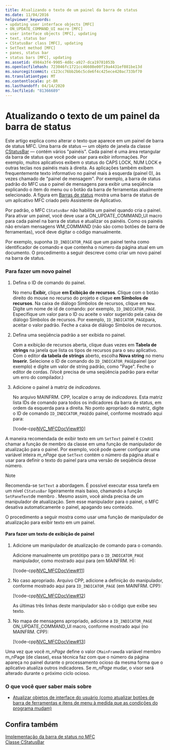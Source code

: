 ```yaml
---
title: Atualizando o texto de um painel da barra de status
ms.date: 11/04/2016
helpviewer_keywords:
- updating user interface objects [MFC]
- ON_UPDATE_COMMAND_UI macro [MFC]
- user interface objects [MFC], updating
- text, status bar
- CStatusBar class [MFC], updating
- SetText method [MFC]
- panes, status bar
- status bars [MFC], updating
ms.assetid: 4984a3f4-9905-4d8c-a927-dca19781053b
ms.openlocfilehash: 723046fc1721cc46608e00f19a4431ef081be13d
ms.sourcegitcommit: c123cc76bb2b6c5cde6f4c425ece420ac733bf70
ms.translationtype: MT
ms.contentlocale: pt-BR
ms.lasthandoff: 04/14/2020
ms.locfileid: "81366689"
---
```

# <a name="updating-the-text-of-a-status-bar-pane"></a>Atualizando o texto de um painel da barra de status

Este artigo explica como alterar o texto que aparece em um painel de barra de status MFC. Uma barra de status — um objeto de janela da classe [CStatusBar](../mfc/reference/cstatusbar-class.md) — contém vários "painéis". Cada painel é uma área retangular da barra de status que você pode usar para exibir informações. Por exemplo, muitos aplicativos exibem o status do CAPS LOCK, NUM LOCK e outras teclas nos painéis mais à direita. As aplicações também exibem frequentemente texto informativo no painel mais à esquerda (painel 0), às vezes chamado de "painel de mensagem". Por exemplo, a barra de status padrão do MFC usa o painel de mensagens para exibir uma seqüência explicando o item do menu ou o botão da barra de ferramentas atualmente selecionado. A figura em [Barras de status](../mfc/status-bar-implementation-in-mfc.md) mostra uma barra de status de um aplicativo MFC criado pelo Assistente de Aplicativo.

Por padrão, o MFC `CStatusBar` não habilita um painel quando cria o painel. Para ativar um painel, você deve usar a ON_UPDATE_COMMAND_UI macro para cada painel na barra de status e atualizar os painéis. Como os painéis não enviam mensagens WM_COMMAND (não são como botões de barra de ferramentas), você deve digitar o código manualmente.

Por exemplo, suponha `ID_INDICATOR_PAGE` que um painel tenha como identificador de comando e que contenha o número da página atual em um documento. O procedimento a seguir descreve como criar um novo painel na barra de status.

### <a name="to-make-a-new-pane"></a>Para fazer um novo painel

1. Defina o ID de comando do painel.

   No menu **Exibir,** clique **em Exibição de recursos**. Clique com o botão direito do mouse no recurso do projeto e clique **em Símbolos de recursos**. Na caixa de diálogo Símbolos de recursos, clique em `New`. Digite um nome de id de comando: por exemplo, `ID_INDICATOR_PAGE`. Especifique um valor para o ID ou aceite o valor sugerido pela caixa de diálogo Símbolos de recursos. Por exemplo, `ID_INDICATOR_PAGE`para, aceitar o valor padrão. Feche a caixa de diálogo Símbolos de recursos.

1. Defina uma seqüência padrão a ser exibida no painel.

   Com a exibição de recursos aberta, clique duas vezes em **Tabela de strings** na janela que lista os tipos de recursos para o seu aplicativo. Com o editor **da tabela de strings** aberto, escolha **Nova string** no menu **Inserir.** Selecione o ID de comando do `ID_INDICATOR_PAGE`painel (por exemplo) e digite um valor de string padrão, como "Page". Feche o editor de cordas. (Você precisa de uma seqüência padrão para evitar um erro do compilador.)

1. Adicione o painel à matriz de *indicadores.*

   No arquivo MAINFRM. CPP, localize o array de *indicadores.* Esta matriz lista IDs de comando para todos os indicadores da barra de status, em ordem da esquerda para a direita. No ponto apropriado da matriz, digite o ID de comando `ID_INDICATOR_PAGE`do painel, conforme mostrado aqui para:

   [!code-cpp[NVC_MFCDocView#10](../mfc/codesnippet/cpp/updating-the-text-of-a-status-bar-pane_1.cpp)]

A maneira recomendada de exibir texto em um `SetText` painel é `CCmdUI` chamar a função de membro da classe em uma função de manipulador de atualização para o painel. Por exemplo, você pode querer configurar uma variável inteira *m_nPage* que `SetText` contém o número da página atual e usar para definir o texto do painel para uma versão de seqüência desse número.

> [!NOTE]
> Recomenda-se `SetText` a abordagem. É possível executar essa tarefa em um nível `CStatusBar` ligeiramente mais baixo, chamando a função `SetPaneText`de membro . Mesmo assim, você ainda precisa de um manipulador de atualização. Sem esse manipulador para o painel, o MFC desativa automaticamente o painel, apagando seu conteúdo.

O procedimento a seguir mostra como usar uma função de manipulador de atualização para exibir texto em um painel.

#### <a name="to-make-a-pane-display-text"></a>Para fazer um texto de exibição de painel

1. Adicione um manipulador de atualização de comando para o comando.

   Adicione manualmente um protótipo para o `ID_INDICATOR_PAGE` manipulador, como mostrado aqui para (em MAINFRM. H):

   [!code-cpp[NVC_MFCDocView#11](../mfc/codesnippet/cpp/updating-the-text-of-a-status-bar-pane_2.h)]

1. No caso apropriado. Arquivo CPP, adicione a definição do manipulador, conforme mostrado aqui para `ID_INDICATOR_PAGE` (em MAINFRM. CPP):

   [!code-cpp[NVC_MFCDocView#12](../mfc/codesnippet/cpp/updating-the-text-of-a-status-bar-pane_3.cpp)]

   As últimas três linhas deste manipulador são o código que exibe seu texto.

1. No mapa de mensagens apropriado, adicione a `ID_INDICATOR_PAGE` ON_UPDATE_COMMAND_UI macro, conforme mostrado aqui (no MAINFRM. CPP):

   [!code-cpp[NVC_MFCDocView#13](../mfc/codesnippet/cpp/updating-the-text-of-a-status-bar-pane_4.cpp)]

Uma vez que você *m_nPage* define o valor `CMainFrame`da variável membro m_nPage (de classe), essa técnica faz com que o número da página apareça no painel durante o processamento ocioso da mesma forma que o aplicativo atualiza outros indicadores. Se *m_nPage* mudar, o visor será alterado durante o próximo ciclo ocioso.

### <a name="what-do-you-want-to-know-more-about"></a>O que você quer saber mais sobre

- [Atualizar objetos de interface do usuário (como atualizar botões de barra de ferramentas e itens de menu à medida que as condições do programa mudam)](../mfc/how-to-update-user-interface-objects.md)

## <a name="see-also"></a>Confira também

[Implementação da barra de status no MFC](../mfc/status-bar-implementation-in-mfc.md)<br/>
[Classe CStatusBar](../mfc/reference/cstatusbar-class.md)
